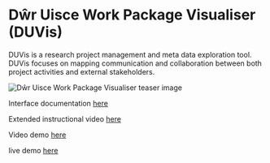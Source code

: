 # Dŵr Uisce Work Package Visualiser (DUVis)
DUVis is a research project management and meta data exploration tool. DUVis focuses on mapping communication and collaboration between both project activities and external stakeholders.  


![Dŵr Uisce Work Package Visualiser teaser image](https://github.com/alexrigby/dwr-uisce-vis-react/blob/master/teaser2.png)


Interface documentation [here](https://github.com/alexrigby/dwr-uisce-vis-react/blob/master/DUVis%20interface%20instructions.pdf)

Extended instructional video [here](https://youtu.be/iXEZA1tqFbE)

Video demo [here](https://youtu.be/xm0ksZV1c30)

live demo [here](https://dwruisce.github.io/DUVis/)


